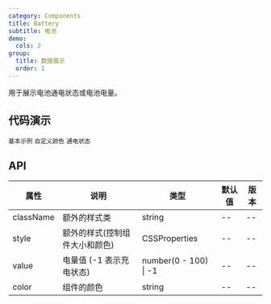 ```yaml
---
category: Components
title: Battery
subtitle: 电池
demo:
  cols: 2
group:
  title: 数据展示
  order: 1
---
```


用于展示电池通电状态或电池电量。

## 代码演示

<!-- prettier-ignore -->
<code src="./demo/basic.tsx">基本示例</code>
<code src="./demo/color.tsx">自定义颜色</code>
<code src="./demo/charge.tsx">通电状态</code>

## API

| 属性 | 说明 | 类型 | 默认值 | 版本 |
| --- | --- | --- | --- | --- |
| className | 额外的样式类                   | string                | --     | --  | --   |
| style     | 额外的样式(控制组件大小和颜色) | CSSProperties         | --     | --   | --   |
| value     | 电量值 (-1 表示充电状态)       | number(0 - 100) \| -1 | --     | --   | --   |
| color     | 组件的颜色                     | string                | --     | --   | --   |
